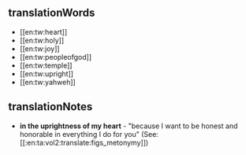 ## translationWords

* [[en:tw:heart]]
* [[en:tw:holy]]
* [[en:tw:joy]]
* [[en:tw:peopleofgod]]
* [[en:tw:temple]]
* [[en:tw:upright]]
* [[en:tw:yahweh]]

## translationNotes

* **in the uprightness of my heart** - "because I want to be honest and honorable in everything I do for you" (See: [[:en:ta:vol2:translate:figs_metonymy]])
